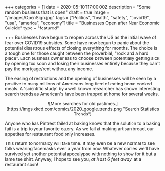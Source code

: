 +++
categories = []
date = 2020-05-10T17:00:00Z
description = "Some random business that is open."
draft = true
image = "/images/OpenSign.jpg"
tags = ["Politics", "health", "safety", "covid19", "usa", "america", "economy"]
title = "Businesses Open after Near Economic Suicide"
type = "featured"

+++
Businesses have begun to reopen across the US as the initial wave of fear over COVID19 subsides.  Some have now begun to panic about the potential disastrous effects of closing everything for months.  The choice is a tough one for those caught between the proverbial, "rock and a hard place".  Each business owner has to choose between potentially getting sick by opening too soon and losing their businesses entirely because they can't pay the mortgage/rent without any income.

The easing of restrictions and the opening of businesses will be seen by a positive to many millions of Americans long tired of eating home cooked meals.  A 'scientific study' by a well known researcher has shown interesting search trends as American's have been trapped at home for several weeks.

<p align="center">![More searches for old pastimes.](https://imgs.xkcd.com/comics/2020_google_trends.png "Search Statistics Trends")</p>

Anyone who has Pintrest failed at baking knows that the solution to a baking fail is a trip to your favorite eatery.  As we fail at making artisan bread, our appetites for restaurant food only increases.

This return to normalcy will take time.  It may even be a new normal to see folks wearing facemasks even a year from now.  Whatever comes we'll have survived yet another potential apocalypse with nothing to show for it but a lame tee shirt.  Anyway, I hope to see you, _at least 6 feet away_, at a restaurant soon!
